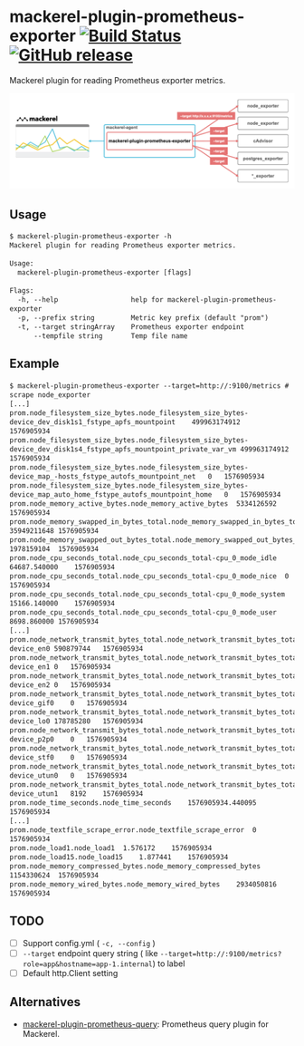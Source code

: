 # mackerel-plugin-prometheus-exporter [![Build Status](https://github.com/k1LoW/mackerel-plugin-prometheus-exporter/workflows/build/badge.svg)](https://github.com/k1LoW/mackerel-plugin-prometheus-exporter/actions) [![GitHub release](https://img.shields.io/github/release/k1LoW/mackerel-plugin-prometheus-exporter.svg)](https://github.com/k1LoW/mackerel-plugin-prometheus-exporter/releases)

Mackerel plugin for reading Prometheus exporter metrics.

![Architecture](architecture.png)

## Usage

``` console
$ mackerel-plugin-prometheus-exporter -h
Mackerel plugin for reading Prometheus exporter metrics.

Usage:
  mackerel-plugin-prometheus-exporter [flags]

Flags:
  -h, --help                  help for mackerel-plugin-prometheus-exporter
  -p, --prefix string         Metric key prefix (default "prom")
  -t, --target stringArray    Prometheus exporter endpoint
      --tempfile string       Temp file name
```

## Example

``` console
$ mackerel-plugin-prometheus-exporter --target=http://:9100/metrics # scrape node_exporter
[...]
prom.node_filesystem_size_bytes.node_filesystem_size_bytes-device_dev_disk1s1_fstype_apfs_mountpoint	499963174912	1576905934
prom.node_filesystem_size_bytes.node_filesystem_size_bytes-device_dev_disk1s4_fstype_apfs_mountpoint_private_var_vm	499963174912	1576905934
prom.node_filesystem_size_bytes.node_filesystem_size_bytes-device_map_-hosts_fstype_autofs_mountpoint_net	0	1576905934
prom.node_filesystem_size_bytes.node_filesystem_size_bytes-device_map_auto_home_fstype_autofs_mountpoint_home	0	1576905934
prom.node_memory_active_bytes.node_memory_active_bytes	5334126592	1576905934
prom.node_memory_swapped_in_bytes_total.node_memory_swapped_in_bytes_total	35949211648	1576905934
prom.node_memory_swapped_out_bytes_total.node_memory_swapped_out_bytes_total	1978159104	1576905934
prom.node_cpu_seconds_total.node_cpu_seconds_total-cpu_0_mode_idle	64687.540000	1576905934
prom.node_cpu_seconds_total.node_cpu_seconds_total-cpu_0_mode_nice	0	1576905934
prom.node_cpu_seconds_total.node_cpu_seconds_total-cpu_0_mode_system	15166.140000	1576905934
prom.node_cpu_seconds_total.node_cpu_seconds_total-cpu_0_mode_user	8698.860000	1576905934
[...]
prom.node_network_transmit_bytes_total.node_network_transmit_bytes_total-device_en0	590879744	1576905934
prom.node_network_transmit_bytes_total.node_network_transmit_bytes_total-device_en1	0	1576905934
prom.node_network_transmit_bytes_total.node_network_transmit_bytes_total-device_en2	0	1576905934
prom.node_network_transmit_bytes_total.node_network_transmit_bytes_total-device_gif0	0	1576905934
prom.node_network_transmit_bytes_total.node_network_transmit_bytes_total-device_lo0	178785280	1576905934
prom.node_network_transmit_bytes_total.node_network_transmit_bytes_total-device_p2p0	0	1576905934
prom.node_network_transmit_bytes_total.node_network_transmit_bytes_total-device_stf0	0	1576905934
prom.node_network_transmit_bytes_total.node_network_transmit_bytes_total-device_utun0	0	1576905934
prom.node_network_transmit_bytes_total.node_network_transmit_bytes_total-device_utun1	8192	1576905934
prom.node_time_seconds.node_time_seconds	1576905934.440095	1576905934
[...]
prom.node_textfile_scrape_error.node_textfile_scrape_error	0	1576905934
prom.node_load1.node_load1	1.576172	1576905934
prom.node_load15.node_load15	1.877441	1576905934
prom.node_memory_compressed_bytes.node_memory_compressed_bytes	1154330624	1576905934
prom.node_memory_wired_bytes.node_memory_wired_bytes	2934050816	1576905934
```

## TODO

- [ ] Support config.yml ( `-c, --config` )
- [ ] `--target` endpoint query string ( like `--target=http://:9100/metrics?role=app&hostname=app-1.internal`) to label
- [ ] Default http.Client setting

## Alternatives

- [mackerel-plugin-prometheus-query](https://github.com/fujiwara/mackerel-plugin-prometheus-query): Prometheus query plugin for Mackerel.
